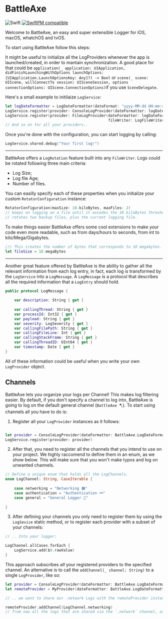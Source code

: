 # BattleAxe

![Swift](https://github.com/aliaslab-1984/BattleAxe/workflows/Swift/badge.svg)
[![SwiftPM compatible](https://img.shields.io/badge/SwiftPM-compatible-brightgreen.svg)](https://swift.org/package-manager/)

Welcome to BattleAxe, an easy and super extensible Logger for iOS, macOS, whatchOS and tvOS.

To start using BattleAxe follow this steps:

It might be useful to initialize all the LogProviders whenever the app is launched/created, in order to mantain synchronization.
A good place for that could be `application(_ application: UIApplication, didFinishLaunchingWithOptions launchOptions: [UIApplication.LaunchOptionsKey: Any]?) -> Bool` or `scene(_ scene: UIScene, willConnectTo session: UISceneSession, options connectionOptions: UIScene.ConnectionOptions)`if you use `SceneDelegate`.

Here's a small example to initilaize `LogService`:
``` swift
let logDateFormatter = LogDateFormatter(dateFormat: "yyyy-MM-dd HH:mm:ssSSS")
LogService.register(provider: ConsoleLogProvider(dateFormatter: logDateFormatter))
LogService.register(provider: FileLogProvider(dateFormatter: logDateFormatter,
                                              fileWriter: LogFileWriter(filePath: "~/logs.log")))
// And so on for all your providers..
```

Once you're done with the configuration, you can start logging by calling:

``` swift
LogService.shared.debug("Your first log!")
```

--------

BattleAxe offers a `LogRotation` feature built into any `FileWriter`. Logs could be rotated following three main criteria:

- Log Size;
- Log file Age;
- Number of files.

You can easilly specify each of these properties when you initialize your custom `RotatorConfiguration` instance: 

```swift
RotatorConfiguration(maxSize: 10.kiloBytes, maxFiles: 2) 
// keeps on logging on a file until it excedes the 10 kiloBytes threshold.
// rotates two backup files, plus the current logging file.
```

To make things easier BattleAxe offers some cool extensions to make your code even more readable, such as from days/hours to seconds, from int to kilo/Mega/Gigabytes.

```swift
/// This creates the number of bytes that corresponds to 10 megabytes. (1024 * 1024 * 10 in this case)
let fileSize = 10.megaBytes
```
--------

Another great feature offered by BattleAxe is the ability to gather all the relevant information from each log entry, in fact, each log is transformed by the `LogService` into a `LogMessage`.
A `LogMessage` is a protocol that describes all the required information that a `LogEntry` should hold.

```swift
public protocol LogMessage {
    
    var description: String { get }
    
    var callingThread: String { get }
    var processId: Int32 { get }
    var payload: String { get }
    var severity: LogSeverity { get }
    var callingFilePath: String { get }
    var callingFileLine: Int { get }
    var callingStackFrame: String { get }
    var callingThreadID: UInt64 { get }
    var timestamp: Date { get }
}
```

All of these information could be useful when you write your own `LogProvider` object.

## Channels

BattleAxe lets you organize your logs per Channel! This makes log filtering easier.
By default, if you don't specify a channel to log into, BattleAxe is going to log on the default general channel (`BattleAxe 🪓`).
To start using channels all you have to do is:
1. Register all your `LogProvider` instances as it follows:

```swift

let provider = ConsoleLogProvider(dateFormatter: BattleAxe.LogDateFormatter.init(dateFormat: "dd-mm-yy"), configuration: .naive)
LogService.register(provider: provider)

```

2. After that, you need to register all the channels that you intend to use on your project. We highly raccomend to define them in an enum, as we show below. This will make sure that you won't make typos and log on unwanted channels.
```swift
// Define a unique enum that holds all the LogChannels.
enum LogChannel: String, CaseIterable {
    
    case networking = "Networking 📻"
    case authentication = "Authentication 🗝"
    case general = "General Logger 📝"
    
}
```
3. After defining your channels you only need to register them by using the `LogSevice` static method, or to register each provider with a subset of your channels:
```swift
// .. Into your logger:

LogChannel.allCases.forEach {
    LogService.add($0.rawValue)
}
```
This approach subscribes *all* your registered providers to the specified channel.
An alternative is to call the `addChannel(_ channel: String)` to a single `LogProvider`, like so:

``` swift
let provider = ConsoleLogProvider(dateFormatter: BattleAxe.LogDateFormatter.init(dateFormat: "dd-mm-yy"), configuration: .naive)
let remoteProvider = MyProvider(dateFormatter: BattleAxe.LogDateFormatter.init(dateFormat: "dd-mm-yy"), configuration: .naive)

// .. we want to share our .network Logs with the remoteProvider instance.

remoteProvider.addChannel(LogChannel.networking)
// from now all the logs that are shared via the `.network` channel, are going to be passed to the remoteProvider instance.

```


